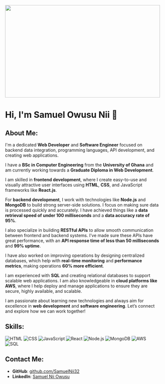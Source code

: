<img src="https://raw.githubusercontent.com/SamuelNii32/SamuelNii32/main/DALL%C2%B7E%202025-03-08%2000.16.01%20-%20A%20sleek%20and%20modern%20banner%20design%20for%20a%20GitHub%20profile.%20The%20banner%20should%20feature%20a%20minimalist%20and%20clean%20aesthetic%20with%20a%20subtle%20gradient%20background%2C%20i.jpg" width="100%" height="300px">

# Hi, I'm Samuel Owusu Nii 👋

## About Me:
I'm a dedicated **Web Developer** and **Software Engineer** focused on backend data integration, programming languages, API development, and creating web applications.

I have a **BSc in Computer Engineering** from the **University of Ghana** and am currently working towards a **Graduate Diploma in Web Development**.

I am skilled in **frontend development**, where I create easy-to-use and visually attractive user interfaces using **HTML**, **CSS**, and JavaScript frameworks like **React.js**.

For **backend development**, I work with technologies like **Node.js** and **MongoDB** to build strong server-side solutions. I focus on making sure data is processed quickly and accurately. I have achieved things like a **data retrieval speed of under 100 milliseconds** and a **data accuracy rate of 95%**.

I also specialize in building **RESTful APIs** to allow smooth communication between frontend and backend systems. I’ve made sure these APIs have great performance, with an **API response time of less than 50 milliseconds** and **99% uptime**.

I have also worked on improving operations by designing centralized databases, which help with **real-time monitoring** and **performance metrics**, making operations **60% more efficient**.

I am experienced with **SQL** and creating relational databases to support scalable web applications. I am also knowledgeable in **cloud platforms like AWS**, where I help deploy and manage applications to ensure they are secure, highly available, and scalable.

I am passionate about learning new technologies and always aim for excellence in **web development** and **software engineering**. Let’s connect and explore how we can work together!


## Skills:
![HTML](https://img.shields.io/badge/-HTML-E34F26?style=flat-square&logo=html5&logoColor=white)
![CSS](https://img.shields.io/badge/-CSS-1572B6?style=flat-square&logo=css3&logoColor=white)
![JavaScript](https://img.shields.io/badge/-JavaScript-F7DF1E?style=flat-square&logo=javascript&logoColor=black)
![React](https://img.shields.io/badge/-React-61DAFB?style=flat-square&logo=react&logoColor=black)
![Node.js](https://img.shields.io/badge/-Node.js-339933?style=flat-square&logo=node.js&logoColor=white)
![MongoDB](https://img.shields.io/badge/-MongoDB-47A248?style=flat-square&logo=mongodb&logoColor=white)
![AWS](https://img.shields.io/badge/-AWS-232F3E?style=flat-square&logo=amazonaws&logoColor=white)
![SQL](https://img.shields.io/badge/-SQL-00758F?style=flat-square&logo=postgresql&logoColor=white)


## Contact Me:
- **GitHub**: [github.com/SamuelNii32](https://github.com/SamuelNii32)
- **LinkedIn**: [Samuel Nii Owusu](https://www.linkedin.com/in/samuel-nii-owusu-909832239)
